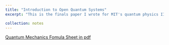```yaml
---
title: "Introduction to Open Quantum Systems"
excerpt: "This is the finals paper I wrote for MIT's quantum physics III (8.06), in which I briefly summarized the formalism and applications of open quantum systems."

collection: notes
---
```


[Quantum Mechanics Fomula Sheet in pdf](https://github.com/arthurlin0722/arthurlin0722.github.io/blob/master/files/QM-formula-sheet.pdf) 


